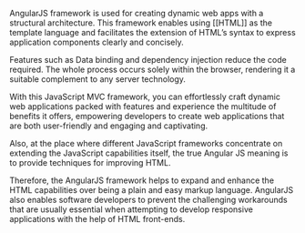 AngularJS framework is used for creating dynamic web apps with a structural architecture. This framework enables using [[HTML]] as the template language and facilitates the extension of HTML’s syntax to express application components clearly and concisely. 

Features such as Data binding and dependency injection reduce the code required. The whole process occurs solely within the browser, rendering it a suitable complement to any server technology.

With this JavaScript MVC framework, you can effortlessly craft dynamic web applications packed with features and experience the multitude of benefits it offers, empowering developers to create web applications that are both user-friendly and engaging and captivating.

Also, at the place where different JavaScript frameworks concentrate on extending the JavaScript capabilities itself, the true Angular JS meaning is to provide techniques for improving HTML. 

Therefore, the AngularJS framework helps to expand and enhance the HTML capabilities over being a plain and easy markup language. AngularJS also enables software developers to prevent the challenging workarounds that are usually essential when attempting to develop responsive applications with the help of HTML front-ends.

